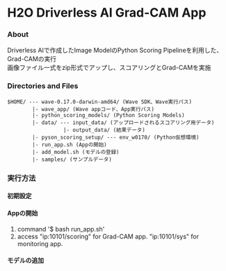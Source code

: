 # H2O Driverless AI Grad-CAM App

### About
Driverless AIで作成したImage ModelのPython Scoring Pipelineを利用した、Grad-CAMの実行  
画像ファイル一式をzip形式でアップし、スコアリングとGrad-CAMを実施

### Directories and Files
```
$HOME/ --- wave-0.17.0-darwin-amd64/ (Wave SDK、Wave実行パス)
        |- wave_app/ (Wave appコード、App実行パス)
        |- python_scoring_models/ (Python Scoring Models)
        |- data/ --- input_data/ (アップロードされるスコアリング用データ)
                  |- output_data/ (結果データ)
        |- pyson_scoring_setup/ --- env_w0170/ (Python仮想環境)
        |- run_app.sh (Appの開始)
        |- add_model.sh (モデルの登録)
        |- samples/ (サンプルデータ)
```

### 実行方法

#### 初期設定

#### Appの開始
1. command '$ bash run_app.sh'
2. access "ip:10101/scoring" for Grad-CAM app. "ip:10101/sys" for monitoring app.

#### モデルの追加

